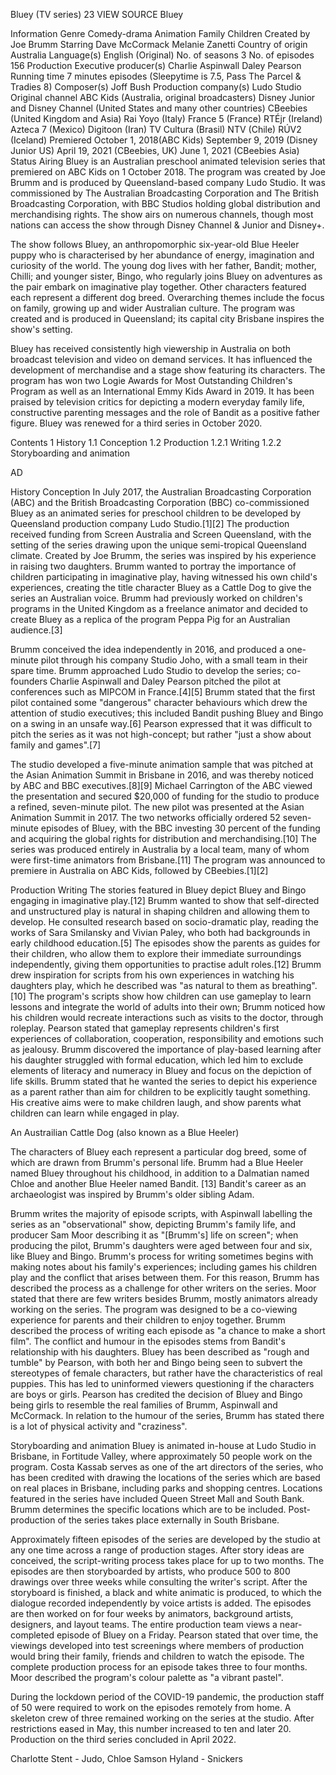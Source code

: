 Bluey (TV series)
23
VIEW SOURCE
Bluey

Information
Genre
Comedy-drama
Animation
Family
Children
Created by
Joe Brumm
Starring
Dave McCormack
Melanie Zanetti
Country of origin
Australia
Language(s)
English (Original)
No. of seasons
3
No. of episodes
156
Production
Executive producer(s)
Charlie Aspinwall
Daley Pearson
Running time
7 minutes episodes (Sleepytime is 7.5, Pass The Parcel & Tradies 8)
Composer(s)
Joff Bush
Production company(s)
Ludo Studio
Original channel
ABC Kids (Australia, original broadcasters)
Disney Junior and Disney Channel (United States and many other countries)
CBeebies (United Kingdom and Asia)
Rai Yoyo (Italy)
France 5 (France)
RTÉjr (Ireland)
Azteca 7 (Mexico)
Digitoon (Iran)
TV Cultura (Brasil)
NTV (Chile)
RÚV2 (Iceland)
Premiered
October 1, 2018(ABC Kids)
September 9, 2019
(Disney Junior US)
April 19, 2021 (CBeebies, UK)
June 1, 2021 (CBeebies Asia)
Status
Airing
Bluey is an Australian preschool animated television series that premiered on ABC Kids on 1 October 2018. The program was created by Joe Brumm and is produced by Queensland-based company Ludo Studio. It was commissioned by The Australian Broadcasting Corporation and The British Broadcasting Corporation, with BBC Studios holding global distribution and merchandising rights. The show airs on numerous channels, though most nations can access the show through Disney Channel & Junior and Disney+.

The show follows Bluey, an anthropomorphic six-year-old Blue Heeler puppy who is characterised by her abundance of energy, imagination and curiosity of the world. The young dog lives with her father, Bandit; mother, Chilli; and younger sister, Bingo, who regularly joins Bluey on adventures as the pair embark on imaginative play together. Other characters featured each represent a different dog breed. Overarching themes include the focus on family, growing up and wider Australian culture. The program was created and is produced in Queensland; its capital city Brisbane inspires the show's setting.

Bluey has received consistently high viewership in Australia on both broadcast television and video on demand services. It has influenced the development of merchandise and a stage show featuring its characters. The program has won two Logie Awards for Most Outstanding Children's Program as well as an International Emmy Kids Award in 2019. It has been praised by television critics for depicting a modern everyday family life, constructive parenting messages and the role of Bandit as a positive father figure. Bluey was renewed for a third series in October 2020.

Contents
1 History
1.1 Conception
1.2 Production
1.2.1 Writing
1.2.2 Storyboarding and animation

AD

History
Conception
In July 2017, the Australian Broadcasting Corporation (ABC) and the British Broadcasting Corporation (BBC) co-commissioned Bluey as an animated series for preschool children to be developed by Queensland production company Ludo Studio.[1][2] The production received funding from Screen Australia and Screen Queensland, with the setting of the series drawing upon the unique semi-tropical Queensland climate. Created by Joe Brumm, the series was inspired by his experience in raising two daughters. Brumm wanted to portray the importance of children participating in imaginative play, having witnessed his own child's experiences, creating the title character Bluey as a Cattle Dog to give the series an Australian voice. Brumm had previously worked on children's programs in the United Kingdom as a freelance animator and decided to create Bluey as a replica of the program Peppa Pig for an Australian audience.[3]

Brumm conceived the idea independently in 2016, and produced a one-minute pilot through his company Studio Joho, with a small team in their spare time. Brumm approached Ludo Studio to develop the series; co-founders Charlie Aspinwall and Daley Pearson pitched the pilot at conferences such as MIPCOM in France.[4][5] Brumm stated that the first pilot contained some "dangerous" character behaviours which drew the attention of studio executives; this included Bandit pushing Bluey and Bingo on a swing in an unsafe way.[6] Pearson expressed that it was difficult to pitch the series as it was not high-concept; but rather "just a show about family and games".[7]

The studio developed a five-minute animation sample that was pitched at the Asian Animation Summit in Brisbane in 2016, and was thereby noticed by ABC and BBC executives.[8][9] Michael Carrington of the ABC viewed the presentation and secured $20,000 of funding for the studio to produce a refined, seven-minute pilot. The new pilot was presented at the Asian Animation Summit in 2017. The two networks officially ordered 52 seven-minute episodes of Bluey, with the BBC investing 30 percent of the funding and acquiring the global rights for distribution and merchandising.[10] The series was produced entirely in Australia by a local team, many of whom were first-time animators from Brisbane.[11] The program was announced to premiere in Australia on ABC Kids, followed by CBeebies.[1][2]

Production
Writing
The stories featured in Bluey depict Bluey and Bingo engaging in imaginative play.[12] Brumm wanted to show that self-directed and unstructured play is natural in shaping children and allowing them to develop. He consulted research based on socio-dramatic play, reading the works of Sara Smilansky and Vivian Paley, who both had backgrounds in early childhood education.[5] The episodes show the parents as guides for their children, who allow them to explore their immediate surroundings independently, giving them opportunities to practise adult roles.[12] Brumm drew inspiration for scripts from his own experiences in watching his daughters play, which he described was "as natural to them as breathing".[10] The program's scripts show how children can use gameplay to learn lessons and integrate the world of adults into their own; Brumm noticed how his children would recreate interactions such as visits to the doctor, through roleplay. Pearson stated that gameplay represents children's first experiences of collaboration, cooperation, responsibility and emotions such as jealousy. Brumm discovered the importance of play-based learning after his daughter struggled with formal education, which led him to exclude elements of literacy and numeracy in Bluey and focus on the depiction of life skills. Brumm stated that he wanted the series to depict his experience as a parent rather than aim for children to be explicitly taught something. His creative aims were to make children laugh, and show parents what children can learn while engaged in play.

An Austrailian Cattle Dog (also known as a Blue Heeler)

The characters of Bluey each represent a particular dog breed, some of which are drawn from Brumm's personal life. Brumm had a Blue Heeler named Bluey throughout his childhood, in addition to a Dalmatian named Chloe and another Blue Heeler named Bandit. [13] Bandit's career as an archaeologist was inspired by Brumm's older sibling Adam.

Brumm writes the majority of episode scripts, with Aspinwall labelling the series as an "observational" show, depicting Brumm's family life, and producer Sam Moor describing it as "[Brumm's] life on screen"; when producing the pilot, Brumm's daughters were aged between four and six, like Bluey and Bingo. Brumm's process for writing sometimes begins with making notes about his family's experiences; including games his children play and the conflict that arises between them. For this reason, Brumm has described the process as a challenge for other writers on the series. Moor stated that there are few writers besides Brumm, mostly animators already working on the series. The program was designed to be a co-viewing experience for parents and their children to enjoy together. Brumm described the process of writing each episode as "a chance to make a short film". The conflict and humour in the episodes stems from Bandit's relationship with his daughters. Bluey has been described as "rough and tumble" by Pearson, with both her and Bingo being seen to subvert the stereotypes of female characters, but rather have the characteristics of real puppies. This has led to uninformed viewers questioning if the characters are boys or girls. Pearson has credited the decision of Bluey and Bingo being girls to resemble the real families of Brumm, Aspinwall and McCormack. In relation to the humour of the series, Brumm has stated there is a lot of physical activity and "craziness".

Storyboarding and animation
Bluey is animated in-house at Ludo Studio in Brisbane, in Fortitude Valley, where approximately 50 people work on the program. Costa Kassab serves as one of the art directors of the series, who has been credited with drawing the locations of the series which are based on real places in Brisbane, including parks and shopping centres. Locations featured in the series have included Queen Street Mall and South Bank. Brumm determines the specific locations which are to be included. Post-production of the series takes place externally in South Brisbane.

Approximately fifteen episodes of the series are developed by the studio at any one time across a range of production stages. After story ideas are conceived, the script-writing process takes place for up to two months. The episodes are then storyboarded by artists, who produce 500 to 800 drawings over three weeks while consulting the writer's script. After the storyboard is finished, a black and white animatic is produced, to which the dialogue recorded independently by voice artists is added. The episodes are then worked on for four weeks by animators, background artists, designers, and layout teams. The entire production team views a near-completed episode of Bluey on a Friday. Pearson stated that over time, the viewings developed into test screenings where members of production would bring their family, friends and children to watch the episode. The complete production process for an episode takes three to four months. Moor described the program's colour palette as "a vibrant pastel".

During the lockdown period of the COVID-19 pandemic, the production staff of 50 were required to work on the episodes remotely from home. A skeleton crew of three remained working on the series at the studio. After restrictions eased in May, this number increased to ten and later 20. Production on the third series concluded in April 2022.

Charlotte Stent - Judo, Chloe
Samson Hyland - Snickers
